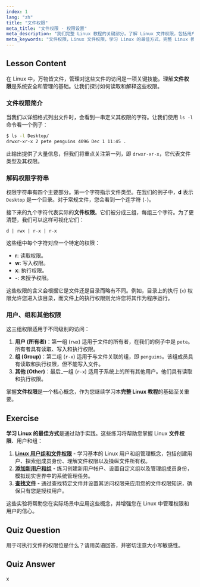 ```yaml
---
index: 1
lang: "zh"
title: "文件权限"
meta_title: "文件权限 - 权限设置"
meta_description: "我们完整 Linux 教程的关键部分。了解 Linux 文件权限，包括用户、组和其他的 rwx 位。掌握 `ls -l` 输出并理解文件模式。"
meta_keywords: "文件权限，Linux 文件权限，学习 Linux 的最佳方式，完整 Linux 教程，rwx 权限，ls -l 命令，文件模式，Linux 指南"
---
```


## Lesson Content

在 Linux 中，万物皆文件，管理对这些文件的访问是一项关键技能。理解**文件权限**是系统安全和管理的基础。让我们探讨如何读取和解释这些权限。

### 文件权限简介

当我们以详细格式列出文件时，会看到一串定义其权限的字符。让我们使用 `ls -l` 命令看一个例子：

```bash
$ ls -l Desktop/
drwxr-xr-x 2 pete penguins 4096 Dec 1 11:45 .
```

此输出提供了大量信息，但我们将重点关注第一列，即 `drwxr-xr-x`，它代表文件类型及其权限。

### 解码权限字符串

权限字符串有四个主要部分。第一个字符指示文件类型。在我们的例子中，**d** 表示 `Desktop` 是一个目录。对于常规文件，您会看到一个连字符 (`-`)。

接下来的九个字符代表实际的**文件权限**。它们被分成三组，每组三个字符。为了更清楚，我们可以这样可视化它们：

```plaintext
d | rwx | r-x | r-x
```

这些组中每个字符对应一个特定的权限：

- **r**: 读取权限。
- **w**: 写入权限。
- **x**: 执行权限。
- **-**: 未授予权限。

这些权限的含义会根据它是文件还是目录而略有不同。例如，目录上的执行 (`x`) 权限允许您进入该目录，而文件上的执行权限则允许您将其作为程序运行。

### 用户、组和其他权限

这三组权限适用于不同级别的访问：

1. **用户 (所有者)**：第一组 (`rwx`) 适用于文件的所有者，在我们的例子中是 `pete`。所有者具有读取、写入和执行权限。
2. **组 (Group)**：第二组 (`r-x`) 适用于与文件关联的组，即 `penguins`。该组成员具有读取和执行权限，但不能写入文件。
3. **其他 (Other)**：最后\_一组 (`r-x`) 适用于系统上的所有其他用户。他们具有读取和执行权限。

掌握**文件权限**是一个核心概念，作为您继续学习本**完整 Linux 教程**的基础至关重要。

## Exercise

**学习 Linux 的最佳方式**是通过动手实践。这些练习将帮助您掌握 Linux **文件权限**、用户和组：

1. **[Linux 用户组和文件权限](https://labex.io/zh/labs/linux-linux-user-group-and-file-permissions-18002)** - 学习基本的 Linux 用户和组管理概念，包括创建用户、探索组成员身份、理解文件权限以及操纵文件所有权。
2. **[添加新用户和组](https://labex.io/zh/labs/linux-add-new-user-and-group-17987)** - 练习创建新用户帐户、设置自定义组以及管理组成员身份，模拟现实世界中的系统管理任务。
3. **[查找文件](https://labex.io/zh/labs/linux-find-a-file-17993)** - 通过查找特定文件并设置其访问权限来应用您的文件权限知识，确保只有您是授权用户。

这些实验将帮助您在实际场景中应用这些概念，并增强您在 Linux 中管理权限和用户的信心。

## Quiz Question

用于可执行文件的权限位是什么？请用英语回答，并密切注意大小写敏感性。

## Quiz Answer

x
